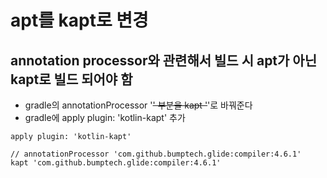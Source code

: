 # apt를 kapt로 변경

## annotation processor와 관련해서 빌드 시 apt가 아닌 kapt로 빌드 되어야 함
- gradle의 annotationProcessor '~~' 부분을 kapt '~~'로 바꿔준다
- gradle에 apply plugin: 'kotlin-kapt' 추가

```
apply plugin: 'kotlin-kapt'

// annotationProcessor 'com.github.bumptech.glide:compiler:4.6.1'
kapt 'com.github.bumptech.glide:compiler:4.6.1'
```